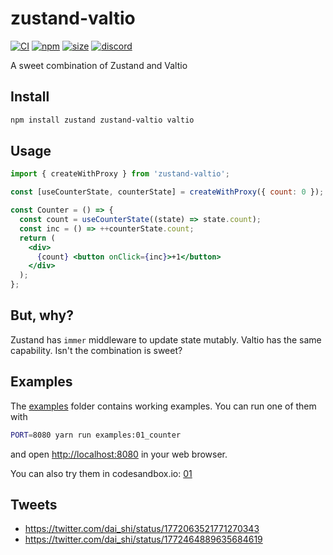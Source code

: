 # zustand-valtio

[![CI](https://img.shields.io/github/actions/workflow/status/zustandjs/zustand-valtio/ci.yml?branch=main)](https://github.com/zustandjs/zustand-valtio/actions?query=workflow%3ACI)
[![npm](https://img.shields.io/npm/v/zustand-valtio)](https://www.npmjs.com/package/zustand-valtio)
[![size](https://img.shields.io/bundlephobia/minzip/zustand-valtio)](https://bundlephobia.com/result?p=zustand-valtio)
[![discord](https://img.shields.io/discord/627656437971288081)](https://discord.gg/MrQdmzd)

A sweet combination of Zustand and Valtio

## Install

```bash
npm install zustand zustand-valtio valtio
```

## Usage

```jsx
import { createWithProxy } from 'zustand-valtio';

const [useCounterState, counterState] = createWithProxy({ count: 0 });

const Counter = () => {
  const count = useCounterState((state) => state.count);
  const inc = () => ++counterState.count;
  return (
    <div>
      {count} <button onClick={inc}>+1</button>
    </div>
  );
};
```

## But, why?

Zustand has `immer` middleware to update state mutably.
Valtio has the same capability. Isn't the combination is sweet?

## Examples

The [examples](examples) folder contains working examples.
You can run one of them with

```bash
PORT=8080 yarn run examples:01_counter
```

and open <http://localhost:8080> in your web browser.

You can also try them in codesandbox.io:
[01](https://codesandbox.io/s/github/zustandjs/zustand-valtio/tree/main/examples/01_counter)

## Tweets

- https://twitter.com/dai_shi/status/1772063521771270343
- https://twitter.com/dai_shi/status/1772464889635684619
